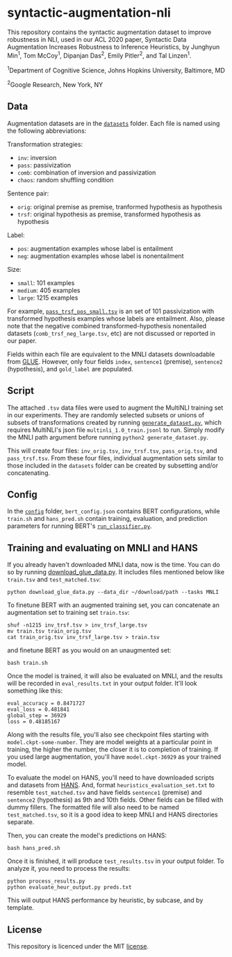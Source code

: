 # syntactic-augmentation-nli

This repository contains the syntactic augmentation dataset to improve robustness in NLI, used in our ACL 2020 paper, Syntactic Data Augmentation Increases Robustness to Inference Heuristics, by Junghyun Min<sup>1</sup>, Tom McCoy<sup>1</sup>, Dipanjan Das<sup>2</sup>, Emily Pitler<sup>2</sup>, and Tal Linzen<sup>1</sup>.

<sup>1</sup>Department of Cognitive Science, Johns Hopkins University, Baltimore, MD

<sup>2</sup>Google Research, New York, NY

## Data

Augmentation datasets are in the [`datasets`](https://github.com/Aatlantise/syntactic-augmentation-nli/tree/master/datasets) folder. Each file is named using the following abbreviations:

Transformation strategies:
- `inv`: inversion
- `pass`: passivization
- `comb`: combination of inversion and passivization
- `chaos`: random shuffling condition

Sentence pair:
- `orig`: original premise as premise, tranformed hypothesis as hypothesis
- `trsf`: original hypothesis as premise, transformed hypothesis as hypothesis

Label:
- `pos`: augmentation examples whose label is entailment
- `neg`: augmentation examples whose label is nonentailment

Size:
- `small`: 101 examples
- `medium`: 405 examples
- `large`: 1215 examples

For example, [`pass_trsf_pos_small.tsv`](https://github.com/Aatlantise/syntactic-augmentation-nli/tree/master/datasets/pass_trsf_pos_small.tsv) is an set of 101 passivization with transformed hypothesis examples whose labels are entailment. Also, please note that the negative combined transformed-hypothesis nonentailed datasets (`comb_trsf_neg_large.tsv`, etc) are not discussed or reported in our paper.

Fields within each file are equivalent to the MNLI datasets downloadable from [GLUE](https://github.com/nyu-mll/GLUE-baselines). However, only four fields `index`, `sentence1` (premise), `sentence2` (hypothesis), and `gold_label` are populated. 

## Script

The attached `.tsv` data files were used to augment the MultiNLI training set in our experiments. They are randomly selected subsets or unions of subsets of transformations created by running [`generate_dataset.py`](https://github.com/Aatlantise/syntactic-augmentation-nli/tree/master/generate_dataset.py), which requires MultiNLI's json file `multinli_1.0_train.jsonl` to run. Simply modify the MNLI path argument before running `python2 generate_dataset.py`.

This will create four files: `inv_orig.tsv`, `inv_trsf.tsv`, `pass_orig.tsv`, and `pass_trsf.tsv`. From these four files, individual augmentation sets similar to those included in the `datasets` folder can be created by subsetting and/or concatenating.

## Config

In the [`config`](https://github.com/Aatlantise/syntactic-augmentation-nli/tree/master/config) folder, `bert_config.json` contains BERT configurations, while `train.sh` and `hans_pred.sh` contain training, evaluation, and prediction parameters for running BERT's [`run_classifier.py`](https://github.com/google-research/bert/blob/master/run_classifier.py).

## Training and evaluating on MNLI and HANS

If you already haven't downloaded MNLI data, now is the time. You can do so by running [download_glue_data.py](https://github.com/nyu-mll/GLUE-baselines/blob/master/download_glue_data.py). It includes files mentioned below like `train.tsv` and `test_matched.tsv`:

```
python download_glue_data.py --data_dir ~/download/path --tasks MNLI
```

To finetune BERT with an augmented training set, you can concatenate an augmentation set to training set `train.tsv`:

```
shuf -n1215 inv_trsf.tsv > inv_trsf_large.tsv
mv train.tsv train_orig.tsv
cat train_orig.tsv inv_trsf_large.tsv > train.tsv
```

and finetune BERT as you would on an unaugmented set:
```
bash train.sh
```

Once the model is trained, it will also be evaluated on MNLI, and the results will be recorded in `eval_results.txt` in your output folder. It'll look something like this:

```
eval_accuracy = 0.8471727
eval_loss = 0.481841
global_step = 36929
loss = 0.48185167
```

Along with the results file, you'll also see checkpoint files starting with `model.ckpt-some-number`. They are model weights at a particular point in training, the higher the number, the closer it is to completion of training. If you used large augmentation, you'll have `model.ckpt-36929` as your trained model.

To evaluate the model on HANS, you'll need to have downloaded scripts and datasets from [HANS](https://github.com/tommccoy1/hans). And, format `heuristics_evaluation_set.txt` to resemble `test_matched.tsv` and have fields `sentence1` (premise) and `sentence2` (hypothesis) as 9th and 10th fields. Other fields can be filled with dummy fillers. The formatted file will also need to be named `test_matched.tsv`, so it is a good idea to keep MNLI and HANS directories separate.

Then, you can create the model's predictions on HANS:
```
bash hans_pred.sh
```

Once it is finished, it will produce `test_results.tsv` in your output folder. To analyze it, you need to process the results:

```
python process_results.py
python evaluate_heur_output.py preds.txt
```

This will output HANS performance by heuristic, by subcase, and by template.

## License

This repository is licenced under the MIT [license](https://github.com/Aatlantise/syntactic-augmentation-nli/tree/master/LICENSE.md).

